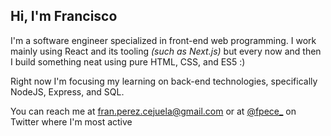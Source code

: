 ## Hi, I'm Francisco

I'm a software engineer specialized in front-end web programming. I work mainly using React and its tooling *(such as Next.js)* but every now and then I build something neat using pure HTML, CSS, and ES5 :)

Right now I'm focusing my learning on back-end technologies, specifically NodeJS, Express, and SQL.

You can reach me at fran.perez.cejuela@gmail.com or at [@fpece_](https://twitter.com/fpece_) on Twitter where I'm most active

